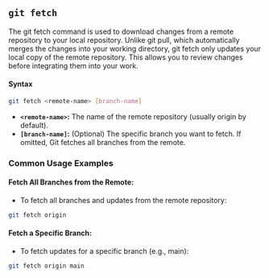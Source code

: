 ## `git fetch`

The git fetch command is used to download changes from a remote repository to your local repository. Unlike git pull, which automatically merges the changes into your working directory, git fetch only updates your local copy of the remote repository. This allows you to review changes before integrating them into your work.
#### Syntax
```bash
git fetch <remote-name> [branch-name]
```
- **`<remote-name>`:** The name of the remote repository (usually origin by default).
- **`[branch-name]`:** (Optional) The specific branch you want to fetch. If omitted, Git fetches all branches from the remote.
### Common Usage Examples
#### Fetch All Branches from the Remote:
- To fetch all branches and updates from the remote repository:
```bash
git fetch origin
```
#### Fetch a Specific Branch:
- To fetch updates for a specific branch (e.g., main):
```bash
git fetch origin main
```
